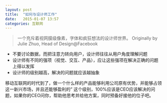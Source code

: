 ```yaml
---
layout: post
title:  "如何与设计师工作"
date:   2015-01-07 13:57
categories: 互联网
---
```


> 一个充斥着视网膜级像素，字体和疯狂想法的设计师世界。
> Originally by Julie Zhuo, Head of Design@Facebook

* 不要讨论数据，而把注意力转向用户，设计师往往从用户角度理解问题
* 设计师有不同的强项（视觉、交互、产品），应让这些强项在解决正确的问题上得以发挥
* 设计师的级别越高，解决的问题就应该越抽象

移动互联网的时代到了，做一个什么样的产品能够利用公司原有优势，并能够占领这一新兴市场，并且还能够盈利的” 这个级别，100%应该是CEO应该解决的问题，如果你的CEO问你，帮助他思考并给他方案，同时预备好接他的位子吧。
